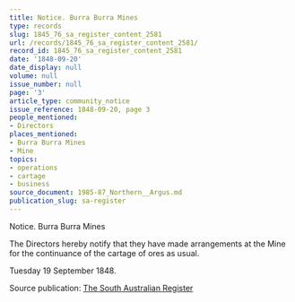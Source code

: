 ```yaml
---
title: Notice. Burra Burra Mines
type: records
slug: 1845_76_sa_register_content_2581
url: /records/1845_76_sa_register_content_2581/
record_id: 1845_76_sa_register_content_2581
date: '1848-09-20'
date_display: null
volume: null
issue_number: null
page: '3'
article_type: community_notice
issue_reference: 1848-09-20, page 3
people_mentioned:
- Directors
places_mentioned:
- Burra Burra Mines
- Mine
topics:
- operations
- cartage
- business
source_document: 1985-87_Northern__Argus.md
publication_slug: sa-register
---
```


Notice.  Burra Burra Mines

The Directors hereby notify that they have made arrangements at the Mine for the continuance of the cartage of ores as usual.

Tuesday 19 September 1848.

Source publication: [The South Australian Register](/publications/sa-register/)
